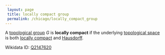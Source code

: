 ```yaml
---
 layout: page
 title: locally compact group
 permalink: /chicago/locally_compact_group
---
```

A [topological group](https://defsmath.github.io/DefsMath/topological_group) $G$ is **locally compact** if the underlying [topological space](https://defsmath.github.io/DefsMath/topological_space) is both [locally compact](https://defsmath.github.io/DefsMath/locally_compact) and [Hausdorff](https://defsmath.github.io/DefsMath/Hausdorff).

Wikidata ID: [Q2147620](https://www.wikidata.org/wiki/Q2147620)